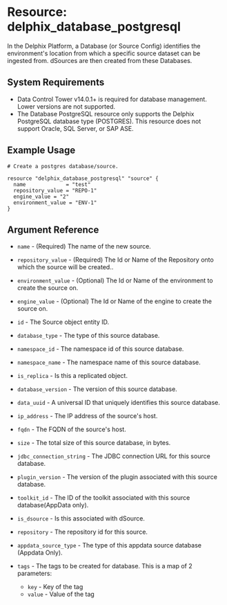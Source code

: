 # Resource: <resource name> delphix_database_postgresql

In the Delphix Platform, a Database (or Source Config) identifies the environment's location from which a specific source dataset can be ingested from. dSources are then created from these Databases.

## System Requirements

* Data Control Tower v14.0.1+ is required for database management. Lower versions are not supported.
* The Database PostgreSQL resource only supports the Delphix PostgreSQL database type (POSTGRES). This resource does not support Oracle, SQL Server, or SAP ASE.

## Example Usage

```hcl
# Create a postgres database/source. 

resource "delphix_database_postgresql" "source" {
  name             = "test"
  repository_value = "REPO-1"
  engine_value = "2"
  environment_value = "ENV-1"
}

```

## Argument Reference

* `name` - (Required) The name of the new source.

* `repository_value` - (Required)  The Id or Name of the Repository onto which the source will be created..

* `environment_value` - (Optional) The Id or Name of the environment to create the source on.

* `engine_value` - (Optional) The Id or Name of the engine to create the source on.

* `id` - The Source object entity ID.

* `database_type` - The type of this source database.

* `namespace_id` - The namespace id of this source database.

* `namespace_name` - The namespace name of this source database.

* `is_replica` - Is this a replicated object.

* `database_version` - The version of this source database.

* `data_uuid` - A universal ID that uniquely identifies this source database.

* `ip_address` - The IP address of the source's host.

* `fqdn` - The FQDN of the source's host.

* `size` - The total size of this source database, in bytes.

* `jdbc_connection_string` - The JDBC connection URL for this source database.

* `plugin_version` - The version of the plugin associated with this source database.

* `toolkit_id` - The ID of the toolkit associated with this source database(AppData only).

* `is_dsource` - Is this associated with dSource.

* `repository` - The repository id for this source.

* `appdata_source_type` - The type of this appdata source database (Appdata Only).

* `tags` -  The tags to be created for database. This is a map of 2 parameters:
    * `key` - Key of the tag
    * `value` - Value of the tag
